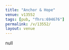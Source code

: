 ```yaml
---
title: "Anchor & Hope"
venue: v13552
tags: [pub, "fhrs:694676"]
permalink: /v/13552/
layout: venue
---
```

null